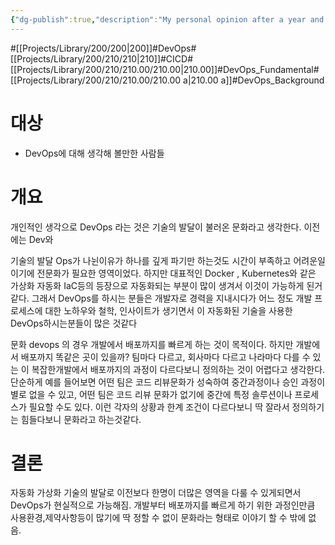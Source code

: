 ```yaml
---
{"dg-publish":true,"description":"My personal opinion after a year and a half of companies requiring devops.","permalink":"/projects/library/200/210/210-00/210-00-a/","dgPassFrontmatter":true,"noteIcon":"0","created":"2024-01-30T23:51:41.681+09:00","updated":"2024-06-20T02:26:03.874+09:00"}
---
```


#[[Projects/Library/200/200\|200]]#DevOps#[[Projects/Library/200/210/210\|210]]#CICD#[[Projects/Library/200/210/210.00/210.00\|210.00]]#DevOps_Fundamental#[[Projects/Library/200/210/210.00/210.00 a\|210.00 a]]#DevOps_Background


# 대상
- DevOps에 대해 생각해 볼만한 사람들

#  개요
개인적인 생각으로 DevOps 라는 것은 기술의 발달이 불러온 문화라고 생각한다. 이전에는 Dev와 

기술의 발달
Ops가 나뉜이유가 하나를 깊게 파기만 하는것도 시간이 부족하고 어려운일이기에 전문화가 필요한 영역이었다. 하지만 대표적인 Docker , Kubernetes와 같은 가상화 자동화 IaC등의 등장으로 자동화되는 부분이 많이 생겨서 이것이 가능하게 된거같다. 그래서 DevOps를 하시는 분들은 개발자로 경력을 지내시다가  어느 정도 개발 프로세스에 대한 노하우와 철학, 인사이트가 생기면서 이 자동화된 기술을 사용한 DevOps하시는분들이 많은 것같다

문화
devops 의 경우 개발에서 배포까지를 빠르게 하는 것이 목적이다. 하지만 개발에서 배포까지 똑같은 곳이 있을까? 팀마다 다르고, 회사마다 다르고 나라마다 다를 수 있는 이 복잡한개발에서 배포까지의 과정이 다르다보니 정의하는 것이 어렵다고 생각한다. 단순하게 예를 들어보면 어떤 팀은 코드 리뷰문화가 성숙하여 중간과정이나 승인 과정이 별로 없을 수 있고, 어떤 팀은 코드 리뷰 문화가 없기에 중간에 특정 솔루션이나 프로세스가 필요할 수도 있다. 이런 각자의 상황과 한계 조건이 다르다보니 딱 잘라서 정의하기는 힘들다보니 문화라고 하는것같다. 

# 결론
자동화 가상화 기술의 발달로 이전보다 한명이 더많은 영역을 다룰 수 있게되면서 DevOps가 현실적으로 가능해짐.
개발부터 배포까지를 빠르게 하기 위한 과정인만큼 사용환경,제약사항등이 많기에 딱 정할 수 없이 문화라는 형태로 이야기 할 수 밖에 없음.